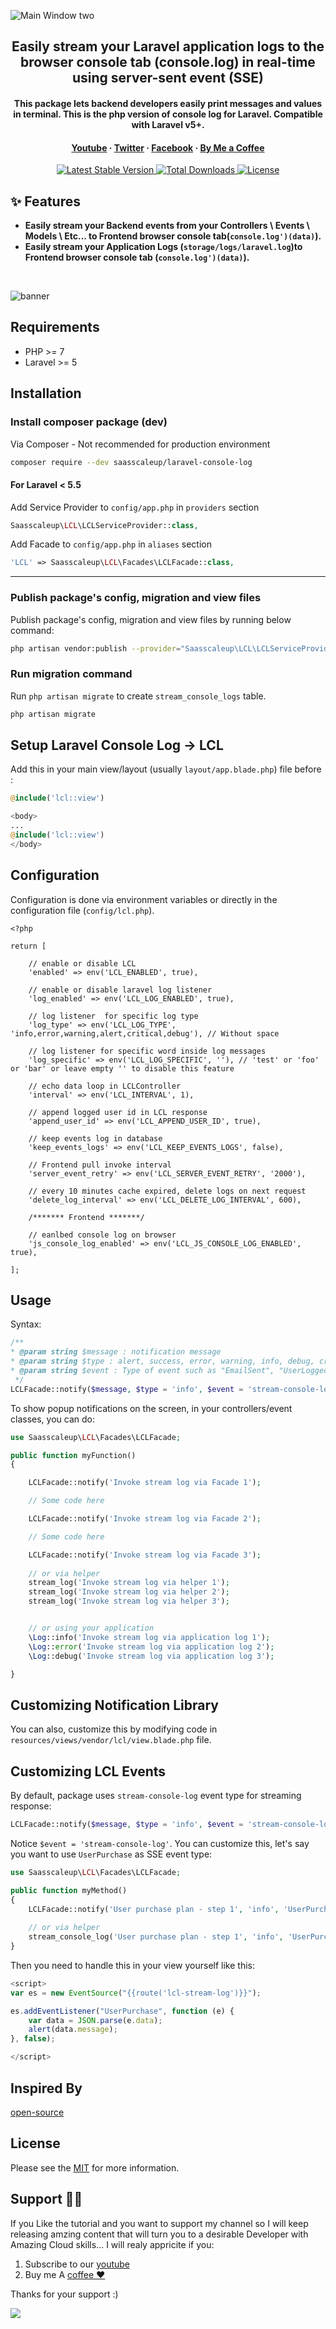 ![Main Window two](https://github.com/saasscaleup/laravel-console-log/blob/master/lcl-saasscaleup.png?raw=true)

<h2 align="center">Easily stream your Laravel application logs to the browser console tab (console.log) in real-time using server-sent event (SSE)</h2>

<h4 align="center">This package lets backend developers easily print messages and values in terminal. This is the php version of console log for Laravel.
Compatible with Laravel v5+.</h4>
<h4 align="center">
  <a href="https://youtube.com/@ScaleUpSaaS">Youtube</a>
  <span> · </span>
  <a href="https://twitter.com/ScaleUpSaaS">Twitter</a>
  <span> · </span>
  <a href="https://facebook.com/ScaleUpSaaS">Facebook</a>
  <span> · </span>
  <a href="https://buymeacoffee.com/scaleupsaas">By Me a Coffee</a>
</h4>

<p align="center">
   <a href="https://packagist.org/packages/saasscaleup/laravel-console-log">
      <img src="https://poser.pugx.org/saasscaleup/laravel-console-log/v/stable.png" alt="Latest Stable Version">
  </a>

  <a href="https://packagist.org/packages/saasscaleup/laravel-console-log">
      <img src="https://poser.pugx.org/saasscaleup/laravel-console-log/downloads.png" alt="Total Downloads">
  </a>

  <a href="https://packagist.org/packages/saasscaleup/laravel-console-log">
    <img src="https://poser.pugx.org/saasscaleup/laravel-console-log/license.png" alt="License">
  </a>
</p>

## ✨ Features

- **Easily stream your Backend events from your Controllers \ Events \ Models \ Etc...  to Frontend browser console tab(`console.log')(data)`).** 
- **Easily stream your Application Logs (`storage/logs/laravel.log`)to Frontend browser console tab (`console.log')(data)`).**

<br>

![banner](https://github.com/saasscaleup/laravel-console-log/blob/master/lcl-demo.gif?raw=true)
<br>


## Requirements

 - PHP >= 7
 - Laravel >= 5

## Installation

### Install composer package (dev)

Via Composer - Not recommended for production environment

``` bash
composer require --dev saasscaleup/laravel-console-log
```

#### For Laravel < 5.5

Add Service Provider to `config/app.php` in `providers` section
```php
Saasscaleup\LCL\LCLServiceProvider::class,
```

Add Facade to `config/app.php` in `aliases` section
```php
'LCL' => Saasscaleup\LCL\Facades\LCLFacade::class,
```


---

### Publish package's config, migration and view files


Publish package's config, migration and view files by running below command:

```bash
php artisan vendor:publish --provider="Saasscaleup\LCL\LCLServiceProvider"
```

### Run migration command

Run `php artisan migrate` to create `stream_console_logs` table.

```bash
php artisan migrate
```

## Setup Laravel Console Log -> LCL 

Add this in your main view/layout (usually `layout/app.blade.php`) file before </body>:

```php
@include('lcl::view')
```

```php
<body>
...
@include('lcl::view')
</body>
```

## Configuration

Configuration is done via environment variables or directly in the configuration file (`config/lcl.php`).

```
<?php

return [

    // enable or disable LCL
    'enabled' => env('LCL_ENABLED', true),

    // enable or disable laravel log listener 
    'log_enabled' => env('LCL_LOG_ENABLED', true),

    // log listener  for specific log type
    'log_type' => env('LCL_LOG_TYPE', 'info,error,warning,alert,critical,debug'), // Without space

    // log listener for specific word inside log messages
    'log_specific' => env('LCL_LOG_SPECIFIC', ''), // 'test' or 'foo' or 'bar' or leave empty '' to disable this feature

    // echo data loop in LCLController
    'interval' => env('LCL_INTERVAL', 1),

    // append logged user id in LCL response
    'append_user_id' => env('LCL_APPEND_USER_ID', true),

    // keep events log in database
    'keep_events_logs' => env('LCL_KEEP_EVENTS_LOGS', false),

    // Frontend pull invoke interval
    'server_event_retry' => env('LCL_SERVER_EVENT_RETRY', '2000'),

    // every 10 minutes cache expired, delete logs on next request
    'delete_log_interval' => env('LCL_DELETE_LOG_INTERVAL', 600), 

    /******* Frontend *******/

    // eanlbed console log on browser
    'js_console_log_enabled' => env('LCL_JS_CONSOLE_LOG_ENABLED', true),

];
```

## Usage

Syntax:

```php
/**
* @param string $message : notification message
* @param string $type : alert, success, error, warning, info, debug, critical, etc...
* @param string $event : Type of event such as "EmailSent", "UserLoggedIn", etc
 */
LCLFacade::notify($message, $type = 'info', $event = 'stream-console-log')
```

To show popup notifications on the screen, in your controllers/event classes, you can  do:

```php
use Saasscaleup\LCL\Facades\LCLFacade;

public function myFunction()
{

    LCLFacade::notify('Invoke stream log via Facade 1');

    // Some code here

    LCLFacade::notify('Invoke stream log via Facade 2');

    // Some code here

    LCLFacade::notify('Invoke stream log via Facade 3');
    
    // or via helper
    stream_log('Invoke stream log via helper 1');
    stream_log('Invoke stream log via helper 2');     
    stream_log('Invoke stream log via helper 3');


    // or using your application
    \Log::info('Invoke stream log via application log 1');
    \Log::error('Invoke stream log via application log 2');
    \Log::debug('Invoke stream log via application log 3');

}
```



## Customizing Notification Library

You can also, customize this by modifying code in `resources/views/vendor/lcl/view.blade.php` file.

## Customizing LCL Events

By default, package uses `stream-console-log` event type for streaming response:


```php
LCLFacade::notify($message, $type = 'info', $event = 'stream-console-log')
```

Notice `$event = 'stream-console-log'`. You can customize this, let's say you want to use `UserPurchase` as SSE event type:

```php
use Saasscaleup\LCL\Facades\LCLFacade;

public function myMethod()
{
    LCLFacade::notify('User purchase plan - step 1', 'info', 'UserPurchase');
    
    // or via helper
    stream_console_log('User purchase plan - step 1', 'info', 'UserPurchase');
}
```

Then you need to handle this in your view yourself like this:

```javascript
<script>
var es = new EventSource("{{route('lcl-stream-log')}}");

es.addEventListener("UserPurchase", function (e) {
    var data = JSON.parse(e.data);
    alert(data.message);
}, false);

</script>
```

## Inspired By

[open-source](https://github.com/saasscaleup/laravel-stream-log)

## License

Please see the [MIT](license.md) for more information.


## Support 🙏😃
  
 If you Like the tutorial and you want to support my channel so I will keep releasing amzing content that will turn you to a desirable Developer with Amazing Cloud skills... I will realy appricite if you:
 
 1. Subscribe to our [youtube](http://www.youtube.com/@ScaleUpSaaS?sub_confirmation=1)
 2. Buy me A [coffee ❤️](https://www.buymeacoffee.com/scaleupsaas)

Thanks for your support :)

<a href="https://www.buymeacoffee.com/scaleupsaas"><img src="https://img.buymeacoffee.com/button-api/?text=Buy me a coffee&emoji=&slug=scaleupsaas&button_colour=FFDD00&font_colour=000000&font_family=Cookie&outline_colour=000000&coffee_colour=ffffff" /></a>
